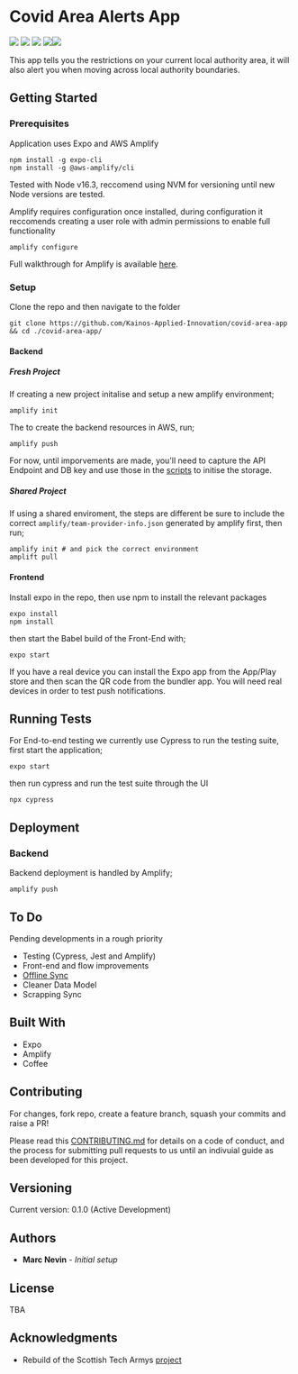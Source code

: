 # Covid Area Alerts App
<img src="https://img.shields.io/badge/node-v16.3.0-brightgreen"/> <img src="https://img.shields.io/badge/npm-v7.19.0-brightgreen"/> <img src="https://img.shields.io/badge/expo_cli-v4.7.2-brightgreen"/> <img src="https://img.shields.io/badge/aws_cli-v2.2.14-brightgreen"/><img src="https://img.shields.io/badge/amplify-v5.1.0-brightgreen"/>

This app tells you the restrictions on your current local authority area, it will also alert you when moving across local authority boundaries.

## Getting Started

### Prerequisites
Application uses Expo and AWS Amplify
```
npm install -g expo-cli
npm install -g @aws-amplify/cli
```
Tested with Node v16.3, reccomend using NVM for versioning until new Node versions are tested.

Amplify requires configuration once installed, during configuration it reccomends creating a user role with admin permissions to enable full functionality
```
amplify configure
```
Full walkthrough for Amplify is available [here](https://docs.amplify.aws/cli/start/install#install-the-amplify-cli).


### Setup
Clone the repo and then navigate to the folder
```
git clone https://github.com/Kainos-Applied-Innovation/covid-area-app && cd ./covid-area-app/
```

#### Backend
##### Fresh Project
If creating a new project initalise and setup a new amplify environment;
```
amplify init
```

The to create the backend resources in AWS, run;
```
amplify push
```

For now, until imporvements are made, you'll need to capture the API Endpoint and DB key and use those in the [scripts]("./scripts") to initise the storage.


##### Shared Project
If using a shared enviroment, the steps are different be sure to include the correct `amplify/team-provider-info.json` generated by amplify first, then run;
```
amplify init # and pick the correct environment
amplift pull
```

#### Frontend

Install expo in the repo, then use npm to install the relevant packages

```
expo install
npm install
```

then start the Babel build of the Front-End with;
```
expo start
```

If you have a real device you can install the Expo app from the App/Play store and then scan the QR code from the bundler app. You will need real devices in order to test push notifications.

## Running Tests
For End-to-end testing we currently use Cypress to run the testing suite, first start the application;
```
expo start
```

then run cypress and run the test suite through the UI

```
npx cypress
```

## Deployment
### Backend
Backend deployment is handled by Amplify;
```
amplify push
```

## To Do
Pending developments in a rough priority
* Testing (Cypress, Jest and Amplify)
* Front-end and flow improvements
* [Offline Sync](https://aws.amazon.com/blogs/mobile/aws-appsync-offline-reference-architecture/)
* Cleaner Data Model
* Scrapping Sync

## Built With
* Expo
* Amplify
* Coffee

## Contributing
For changes, fork repo, create a feature branch, squash your commits and raise a PR!

Please read this [CONTRIBUTING.md](https://gist.github.com/PurpleBooth/b24679402957c63ec426) for details on a code of conduct, and the process for submitting pull requests to us until an indivuial guide as been developed for this project.

## Versioning
Current version: 0.1.0 (Active Development)

## Authors
* **Marc Nevin** - *Initial setup*

## License
TBA

## Acknowledgments

* Rebuild of the Scottish Tech Armys [project](https://github.com/Scottish-Tech-Army/covid-area-app)
